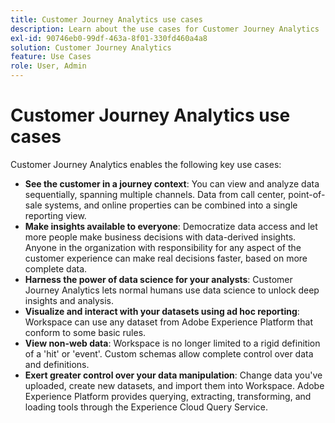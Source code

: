 ```yaml
---
title: Customer Journey Analytics use cases
description: Learn about the use cases for Customer Journey Analytics
exl-id: 90746eb0-99df-463a-8f01-330fd460a4a8
solution: Customer Journey Analytics
feature: Use Cases
role: User, Admin
---
```

# Customer Journey Analytics use cases

Customer Journey Analytics enables the following key use cases:

* **See the customer in a journey context**: You can view and analyze data sequentially, spanning multiple channels. Data from call center, point-of-sale systems, and online properties can be combined into a single reporting view.
* **Make insights available to everyone**: Democratize data access and let more people make business decisions with data-derived insights. Anyone in the organization with responsibility for any aspect of the customer experience can make real decisions faster, based on more complete data.
* **Harness the power of data science for your analysts**: Customer Journey Analytics lets normal humans use data science to unlock deep insights and analysis.
* **Visualize and interact with your datasets using ad hoc reporting**: Workspace can use any dataset from Adobe Experience Platform that conform to some basic rules. 
* **View non-web data**: Workspace is no longer limited to a rigid definition of a 'hit' or 'event'. Custom schemas allow complete control over data and definitions.  
* **Exert greater control over your data manipulation**: Change data you've uploaded, create new datasets, and import them into Workspace. Adobe Experience Platform provides querying, extracting, transforming, and loading tools through the Experience Cloud Query Service.
